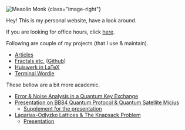 ![Meaolin Monk](/img/billilama.png 'Meaolin Monk')
{class="image-right"}

Hey! This is my personal website, have a look around.

If you are looking for office hours, click [here][zoom].

Following are couple of my projects (that I use & maintain).

- [Articles](/articles)
- [Fractals etc.][fractal] ([Github][fracgit])
- [Huiswerk in LaTeX][tex]
- [Terminal Wordle][wordle]

These bellow are a bit more academic.

- [Error & Noise Analysis in a Quantum Key Exchange][QKE]
- [Presentation on BB84 Quantum Protocol & Quantum Satellite Micius][exit]
  - [Supplement for the presentation][exitsup]
- [Lagarias-Odlyzko Lattices & The Knapsack Problem][general]
  - [Presentation][genpres]

[fractal]: https://tashfeen.org/fractalsetc
[fracgit]: https://github.com/simurgh9/fractalsetc
[QKE]: https://hdl.handle.net/20.500.14446/329317
[exit]: https://tashfeen.org/s/7nov2021.pdf
[exitsup]: https://tashfeen.org/s/bb84_supp.pdf
[general]: https://tashfeen.org/s/written_v3.pdf
[genpres]: https://tashfeen.org/s/29mar2023.pdf
[tex]: https://github.com/simurgh9/hw
[wordle]: https://github.com/simurgh9/wordle
[zoom]: /posts/office-hours/

